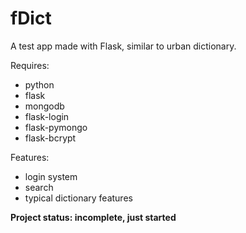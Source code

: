 # fDict
A test app made with Flask, similar to urban dictionary.

Requires:
* python
* flask
* mongodb
* flask-login
* flask-pymongo
* flask-bcrypt

Features:
* login system
* search
* typical dictionary features

**Project status: incomplete, just started**
